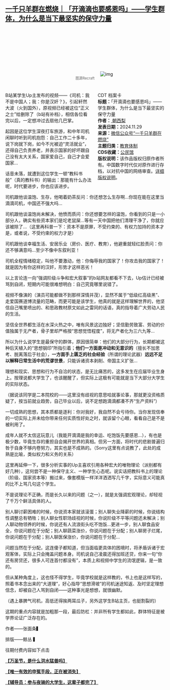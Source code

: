 <!--1732890629000-->
[一千只羊群在燃烧｜「开滴滴也要感恩吗」——学生群体，为什么是当下最坚实的保守力量](https://chinadigitaltimes.net/chinese/713560.html)
------

<p><img decoding="async" src="data:image/svg+xml,%3Csvg%20xmlns='http://www.w3.org/2000/svg'%20viewBox='0%200%200%200'%3E%3C/svg%3E" alt="img" data-lazy-src="https://chinadigitaltimes.net/chinese/files/2024/11/post-713560-6749a7eaee814.png"><noscript><img decoding="async" src="https://chinadigitaltimes.net/chinese/files/2024/11/post-713560-6749a7eaee814.png" alt="img"></noscript></p><span style="font-size: 0.8em;color: #666;display: block;text-align: center;margin-bottom:32px; margin-top: -20px;line-height:22px;">图源Recraft</span><div style="width:42%;float:right;padding-left:20px"><div class="su-spoiler su-spoiler-style-fancy su-spoiler-icon-chevron-circle" data-scroll-offset="0" data-anchor-in-url="no"><div class="su-spoiler-title" tabindex="0" role="button"><span class="su-spoiler-icon"></span>CDT 档案卡</div><div class="su-spoiler-content su-u-clearfix su-u-trim"><strong>标题：</strong>「开滴滴也要感恩吗」——学生群体，为什么是当下最坚实的保守力量<br><strong>作者：</strong><a href="https://chinadigitaltimes.net/space/一千只羊群在燃烧" target="_blank"> 朝西梨</a><br><strong>发表日期：</strong>2024.11.29<br><strong>来源：</strong><a href="https://archive.ph/?url=https://mp.weixin.qq.com/s/M7ie2Hi7LzALWpiuRl2mQA" target="_blank">微信公众号“一千只羊群在燃烧”</a><br><strong>主题归类：</strong><a href="https://chinadigitaltimes.net/space/教育体制" target="_blank">教育体制</a><br><strong>CDS收藏：</strong><a href="https://chinadigitaltimes.net/space/%E5%85%AC%E6%B0%91%E9%A6%86" target="_blank" rel="noopener">公民馆</a><br><strong>版权说明：</strong>该作品版权归原作者所有。中国数字时代仅对原作进行存档，以对抗中国的网络审查。<a href="https://chinadigitaltimes.net/chinese/copyright">详细版权说明</a>。</div></div></div><p>B站某学生Up主发布的视频——《司机：我不是中国人；我：你是汉奸？》，引起轩然大波（火到国外），原视频已经被这位“正义之士”给删除了（b站有补档），相信各位看完以后，一定想冲过去扇他几巴掌。</p><p>起因是这位学生深夜打车旅游，和中年司机闲聊时听到司机抱怨：自己工作二十多年，说下岗就下岗，如今不光被迫“灵活就业”，还得自己负责养老，并表示国家的好坏跟自己没有太大关系，国家爱自己，自己才会爱国家…</p><p>话音未落，就遭到这位学生一顿“教科书般”（真的教科书）的输出：那能有什么办法呢，时代要进步，你也应该进步。</p><p>司机跟他谈温饱、生存，他喝着奶茶反问：你还想怎么生存啊…你现在能在这里当滴滴司机，中国还不强大吗…</p><p>司机跟他谈温饱尚未解决，他愤而质问：你还想要怎样的温饱，你看到的只是一小部分人，确实有些资本家们是坨老鼠屎…等有一天中国把他们清理干净了，你就应该被除了…（这里再科普一下：资本不是原罪，不受约束的、有权力加持的资本才是，或者说，不受约束的权力才是）</p><p>司机跟他谈幸福生活、安居乐业（房价、医疗、教育），他避重就轻红脸责问：你还不够满意吗…至少不像中东叙利亚！</p><p>司机全程情绪稳定，叫他不要激动，他：你侮辱我的国家了！你攻击我的国家了！就是因为有你这样的汉奸，形势才这样恶劣！</p><p>以上言论连一向“强调阶级斗争和宏大叙事”的b站网友都看不下去，Up估计已经被骂到自闭，短期内可能很难想明白：自己究竟哪里说错了。</p><p>视频不像演的（演员可能都做不到那样深情并茂），显然不属于“低级红高级黑”、走爱国赛道博流量的范畴，而更可能是该学生，他真的就是这样理解世界的，他坚信自己嘴里喷出的、和思政教材原文如此之雷同的话语，真的指导着广大劳动人民的生活。</p><p>坚信全世界都生活在水深火热之中，唯有风景这边独好；坚信勤劳致富、劳动的价值独属于无产者，骨子里却严格按“思想觉悟程度”，将无产者化为三六九等…</p><p>所以为什么说学生是最保守的群体，原因很简单：他们的大部分行为，长期都被这种后天植入的“思想钢印”所指引着；<strong>他们一方面是冲动和无意识的</strong>（擅长不加思考、脱离落后于社会），<strong>一方面手上匮乏的社会经验</strong>（所谓的理论武器）<strong>远远不足以解释日常生活中的荒谬世景</strong>，只能诉诸资本剥削、帝国主义扩张…</p><p>理想和现实、思想和行为不自洽的状态，是无比痛苦的，这多发生在应届毕业生身上。按理说都大学生了，也该醒醒了，但实际上这极有可能就是当下大部分大学生的实际状态。</p><p>（据说该同学是二本院校的——这里没有歧视的意思哈就事论事，那就更没资格质疑了，按当前就业趋势，自己毕业以后，说不定想跑滴滴都凑不齐“生产资料”）</p><p>一切成熟的思想，其本质都是逐利：你对我好，我自然不会亏待你。当你发现信奉的一切实际上并未给你带来任何实质性好处之时，就该留个心眼，看看自己是不是被利用了。</p><p>成年人就不太信这玩意儿（我能开滴滴是我的幸运、吃饱饭先要感恩…），有也是极少数，毕竟生存的重担自会揭开世界的真相。但另一方面，将时代的悲剧普遍归咎于自身不够内卷努力，其实也是不成熟的。（Sorry这里有点说教了，此处的成熟是比喻，类似权力和义务的关系）</p><p>这里再延伸一下，很多分析实事的Up主喜欢引用各种宏大的唯物理论（派别都有好几种），这何尝不是一种保守主义、一种学生心态呢。说实话把教科书上的理论（阶级、国家资本等）搬过来，像套模版一样洋洋洒洒写几千字，实际意义可能真的比不上骂几句这个学生。</p><p>不是说理论不正确，而是长久以来的问题（之一），就是太强调宏观理论，却轻视了千万个鲜活具体的人。</p><p>别人聊讨薪困难的时候，你说资本家就该滚蛋；别人聊失业降薪的时候，你说结构性调整总有牺牲；别人聊女性职场歧视的时候，你说阶级不平等问题还未解决；别人聊动物领养的时候，你说还有人流浪街头吃不饱饭…更进一步，别人聊食品安全，你说问题在于分配；别人聊蔬菜涨价，你说问题在于分配；别人聊房子烂尾，你说问题在于分配；别人聊医保涨价，你说问题在于分配…</p><p>问题当然在于分配，这连傻子都知道，但当面临更具体的困境时，将矛盾诉诸于宏观客体，实际上只会掩盖问题本身。司机说自己凌晨还得加班还贷，你来一句“你还有房贷还，很多人可连首付都没有”，本质上和视频中学生的流氓逻辑，是一致的。</p><p>但从某种角度上，这也怪不得学生，毕竟学校就是这样教的，书上也是这样写的，照着书本念出来的“大道理”，好心指导“思想滑坡”的司机迷途知返、及时坚定理想信念，却被自己人骂到自闭——这种事光是想想，就很幽默。</p><p>（遇上暴脾气司机，高低还得挨两耳瓜子，另外这学生B站主页，也挺割裂的）</p><p>这期的重点内容就是加粗那一段，最后防杠：并非所有学生都如此，群体特征是被学界论证广泛存在的。</p><p>作者——张面条▍</p><p>排版——鲸丛&nbsp;▍</p><p>往期付费内容如下点击</p><p><a href="https://mp.weixin.qq.com/s?__biz=Mzg2Mjk1MzE3Mg==&amp;mid=2247485498&amp;idx=1&amp;sn=2a961c93263fe9e5e88f084a6e84d66f&amp;chksm=ce014381f976ca97a271d251f41e173b34bbed8210f941399209d6b8c7083d20f0f3f8e921b7&amp;scene=21#wechat_redirect"><strong>【万圣节，是什么洪水猛兽吗】</strong></a></p><p><a href="http://mp.weixin.qq.com/s?__biz=Mzg2Mjk1MzE3Mg==&amp;mid=2247485030&amp;idx=1&amp;sn=43984aa5faa9a6794798a55759ff8621&amp;chksm=ce014dddf976c4cbc4d37158f7dc4242b7cb6c70937c0fc8fcd6ae917ee165d942c47360dab6&amp;scene=21#wechat_redirect"><strong>【唯一有效的申冤手段，正在被消失】</strong></a></p><p><a href="http://mp.weixin.qq.com/s?__biz=Mzg2Mjk1MzE3Mg==&amp;mid=2247485539&amp;idx=1&amp;sn=cceba6ab4ade50d5c575b91dfd7848e3&amp;chksm=ce0143d8f976cace40225b0e2b606f0a03227f045b9d94e7c0dc05ed4b9453b5437d5da0b6e5&amp;scene=21#wechat_redirect"><strong>【辅导员：参与夜骑的大学生，这辈子都完了】</strong></a></p><div class="addtoany_share_save_container addtoany_content addtoany_content_bottom"><div class="a2a_kit a2a_kit_size_32 addtoany_list" data-a2a-url="https://chinadigitaltimes.net/chinese/713560.html" data-a2a-title="一千只羊群在燃烧｜「开滴滴也要感恩吗」——学生群体，为什么是当下最坚实的保守力量"><a class="a2a_button_facebook" href="https://www.addtoany.com/add_to/facebook?linkurl=https%3A%2F%2Fchinadigitaltimes.net%2Fchinese%2F713560.html&amp;linkname=%E4%B8%80%E5%8D%83%E5%8F%AA%E7%BE%8A%E7%BE%A4%E5%9C%A8%E7%87%83%E7%83%A7%EF%BD%9C%E3%80%8C%E5%BC%80%E6%BB%B4%E6%BB%B4%E4%B9%9F%E8%A6%81%E6%84%9F%E6%81%A9%E5%90%97%E3%80%8D%E2%80%94%E2%80%94%E5%AD%A6%E7%94%9F%E7%BE%A4%E4%BD%93%EF%BC%8C%E4%B8%BA%E4%BB%80%E4%B9%88%E6%98%AF%E5%BD%93%E4%B8%8B%E6%9C%80%E5%9D%9A%E5%AE%9E%E7%9A%84%E4%BF%9D%E5%AE%88%E5%8A%9B%E9%87%8F" title="Facebook" rel="nofollow noopener" target="_blank"></a><a class="a2a_button_twitter" href="https://www.addtoany.com/add_to/twitter?linkurl=https%3A%2F%2Fchinadigitaltimes.net%2Fchinese%2F713560.html&amp;linkname=%E4%B8%80%E5%8D%83%E5%8F%AA%E7%BE%8A%E7%BE%A4%E5%9C%A8%E7%87%83%E7%83%A7%EF%BD%9C%E3%80%8C%E5%BC%80%E6%BB%B4%E6%BB%B4%E4%B9%9F%E8%A6%81%E6%84%9F%E6%81%A9%E5%90%97%E3%80%8D%E2%80%94%E2%80%94%E5%AD%A6%E7%94%9F%E7%BE%A4%E4%BD%93%EF%BC%8C%E4%B8%BA%E4%BB%80%E4%B9%88%E6%98%AF%E5%BD%93%E4%B8%8B%E6%9C%80%E5%9D%9A%E5%AE%9E%E7%9A%84%E4%BF%9D%E5%AE%88%E5%8A%9B%E9%87%8F" title="Twitter" rel="nofollow noopener" target="_blank"></a><a class="a2a_button_telegram" href="https://www.addtoany.com/add_to/telegram?linkurl=https%3A%2F%2Fchinadigitaltimes.net%2Fchinese%2F713560.html&amp;linkname=%E4%B8%80%E5%8D%83%E5%8F%AA%E7%BE%8A%E7%BE%A4%E5%9C%A8%E7%87%83%E7%83%A7%EF%BD%9C%E3%80%8C%E5%BC%80%E6%BB%B4%E6%BB%B4%E4%B9%9F%E8%A6%81%E6%84%9F%E6%81%A9%E5%90%97%E3%80%8D%E2%80%94%E2%80%94%E5%AD%A6%E7%94%9F%E7%BE%A4%E4%BD%93%EF%BC%8C%E4%B8%BA%E4%BB%80%E4%B9%88%E6%98%AF%E5%BD%93%E4%B8%8B%E6%9C%80%E5%9D%9A%E5%AE%9E%E7%9A%84%E4%BF%9D%E5%AE%88%E5%8A%9B%E9%87%8F" title="Telegram" rel="nofollow noopener" target="_blank"></a><a class="a2a_button_reddit" href="https://www.addtoany.com/add_to/reddit?linkurl=https%3A%2F%2Fchinadigitaltimes.net%2Fchinese%2F713560.html&amp;linkname=%E4%B8%80%E5%8D%83%E5%8F%AA%E7%BE%8A%E7%BE%A4%E5%9C%A8%E7%87%83%E7%83%A7%EF%BD%9C%E3%80%8C%E5%BC%80%E6%BB%B4%E6%BB%B4%E4%B9%9F%E8%A6%81%E6%84%9F%E6%81%A9%E5%90%97%E3%80%8D%E2%80%94%E2%80%94%E5%AD%A6%E7%94%9F%E7%BE%A4%E4%BD%93%EF%BC%8C%E4%B8%BA%E4%BB%80%E4%B9%88%E6%98%AF%E5%BD%93%E4%B8%8B%E6%9C%80%E5%9D%9A%E5%AE%9E%E7%9A%84%E4%BF%9D%E5%AE%88%E5%8A%9B%E9%87%8F" title="Reddit" rel="nofollow noopener" target="_blank"></a><a class="a2a_button_whatsapp" href="https://www.addtoany.com/add_to/whatsapp?linkurl=https%3A%2F%2Fchinadigitaltimes.net%2Fchinese%2F713560.html&amp;linkname=%E4%B8%80%E5%8D%83%E5%8F%AA%E7%BE%8A%E7%BE%A4%E5%9C%A8%E7%87%83%E7%83%A7%EF%BD%9C%E3%80%8C%E5%BC%80%E6%BB%B4%E6%BB%B4%E4%B9%9F%E8%A6%81%E6%84%9F%E6%81%A9%E5%90%97%E3%80%8D%E2%80%94%E2%80%94%E5%AD%A6%E7%94%9F%E7%BE%A4%E4%BD%93%EF%BC%8C%E4%B8%BA%E4%BB%80%E4%B9%88%E6%98%AF%E5%BD%93%E4%B8%8B%E6%9C%80%E5%9D%9A%E5%AE%9E%E7%9A%84%E4%BF%9D%E5%AE%88%E5%8A%9B%E9%87%8F" title="WhatsApp" rel="nofollow noopener" target="_blank"></a><a class="a2a_button_email" href="https://www.addtoany.com/add_to/email?linkurl=https%3A%2F%2Fchinadigitaltimes.net%2Fchinese%2F713560.html&amp;linkname=%E4%B8%80%E5%8D%83%E5%8F%AA%E7%BE%8A%E7%BE%A4%E5%9C%A8%E7%87%83%E7%83%A7%EF%BD%9C%E3%80%8C%E5%BC%80%E6%BB%B4%E6%BB%B4%E4%B9%9F%E8%A6%81%E6%84%9F%E6%81%A9%E5%90%97%E3%80%8D%E2%80%94%E2%80%94%E5%AD%A6%E7%94%9F%E7%BE%A4%E4%BD%93%EF%BC%8C%E4%B8%BA%E4%BB%80%E4%B9%88%E6%98%AF%E5%BD%93%E4%B8%8B%E6%9C%80%E5%9D%9A%E5%AE%9E%E7%9A%84%E4%BF%9D%E5%AE%88%E5%8A%9B%E9%87%8F" title="Email" rel="nofollow noopener" target="_blank"></a><a class="a2a_button_copy_link" href="https://www.addtoany.com/add_to/copy_link?linkurl=https%3A%2F%2Fchinadigitaltimes.net%2Fchinese%2F713560.html&amp;linkname=%E4%B8%80%E5%8D%83%E5%8F%AA%E7%BE%8A%E7%BE%A4%E5%9C%A8%E7%87%83%E7%83%A7%EF%BD%9C%E3%80%8C%E5%BC%80%E6%BB%B4%E6%BB%B4%E4%B9%9F%E8%A6%81%E6%84%9F%E6%81%A9%E5%90%97%E3%80%8D%E2%80%94%E2%80%94%E5%AD%A6%E7%94%9F%E7%BE%A4%E4%BD%93%EF%BC%8C%E4%B8%BA%E4%BB%80%E4%B9%88%E6%98%AF%E5%BD%93%E4%B8%8B%E6%9C%80%E5%9D%9A%E5%AE%9E%E7%9A%84%E4%BF%9D%E5%AE%88%E5%8A%9B%E9%87%8F" title="Copy Link" rel="nofollow noopener" target="_blank"></a><a class="a2a_dd addtoany_share_save addtoany_share" href="https://www.addtoany.com/share"></a></div></div>
